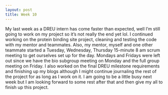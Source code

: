 ```yaml
---
layout: post
title: Week 10
---
```


My last week as a DREU intern has come faster than expected, well I’m still going to work on my project so it’s not really the end yet lol. I continued working on the protein binding site project, cleaning and testing the code with my mentor and teammates. Also, my mentor, myself and one other teammate started a Tuesday, Wednesday, Thursday 15-minute 8 am scrum meeting to get ourselves set up for the day. Mondays and Fridays were left out since we have the bio subgroup meeting on Monday and the full group meeting on Friday. 
I also worked on the final DREU milestone requirements and finishing up my blogs although I might continue journaling the rest of the project for as long as I work on it. I am going to be a little busy next week but I am looking forward to some rest after that and then give my all to finish up this project. 
